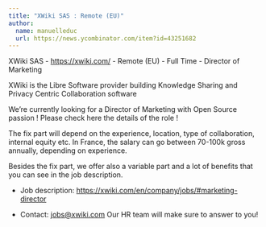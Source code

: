 ```yaml
---
title: "XWiki SAS : Remote (EU)"
author:
  name: manuelleduc
  url: https://news.ycombinator.com/item?id=43251682
---
```

XWiki SAS - <a href="https:&#x2F;&#x2F;xwiki.com&#x2F;" rel="nofollow">https:&#x2F;&#x2F;xwiki.com&#x2F;</a> - Remote (EU) - Full Time - Director of Marketing

XWiki is the Libre Software provider building Knowledge Sharing and Privacy Centric Collaboration software

We’re currently looking for a Director of Marketing with Open Source passion ! Please check here the details of the role !

The fix part will depend on the experience, location, type of collaboration, internal equity etc. In France, the salary can go between 70-100k gross annually, depending on experience.

Besides the fix part, we offer also a variable part and a lot of benefits that you can see in the job description.

* Job description: <a href="https:&#x2F;&#x2F;xwiki.com&#x2F;en&#x2F;company&#x2F;jobs&#x2F;#marketing-director" rel="nofollow">https:&#x2F;&#x2F;xwiki.com&#x2F;en&#x2F;company&#x2F;jobs&#x2F;#marketing-director</a>

* Contact: jobs@xwiki.com Our HR team will make sure to answer to you!
<JobApplication />

